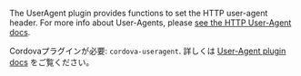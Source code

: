 
The UserAgent plugin provides functions to set the HTTP  user-agent header. For more info about User-Agents, please [see the HTTP User-Agent docs](https://developer.mozilla.org/en-US/docs/Web/HTTP/Headers/User-Agent).

Cordovaプラグインが必要: `cordova-useragent`. 詳しくは [User-Agent plugin docs](https://github.com/LouisT/cordova-useragent) をご覧ください。
